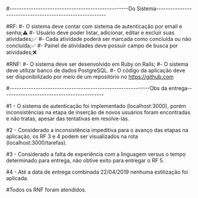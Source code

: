 #--------------------------------------------------Do Sistema---------------------------------------------------------

#RF:
#- O sistema deve contar com sistema de autenticação por email e senha;⚠
#- Usuário deve poder listar, adicionar, editar e excluir suas atividades;✅
#- Cada atividade poderá ser marcada como concluída ou não concluída;✅
#- Painel de atividades deve possuir campo de busca por atividades;❌

#RNF:
#- O sistema deve ser desenvolvido em Ruby on Rails;
#- O sistema deve utilizar banco de dados PostgreSQL.
#- O código da aplicação deve ser disponibilizado por meio de um repositório no https://github.com

#-----------------------------------------------------------Obs da entrega-------------------------------------------

#1 - O sistema de autenticação foi implementado (localhost:3000), porém inconsistências na etapa de inserção de novos usuários foram encontradas e não tratas, apesar das tentativas em resolve-las.

#2 - Considerado a inconsistência impeditiva para o avanço das etapas na aplicação, os RF 3 e 4 podem ser visualizados na rota (localhost:3000/tarefas).

#3 - Considerado a falta de experiência com a linguagem versus o tempo determinado para entrega, não obtive exito para entregar o RF 5.

#4 - Até a data de entrega combinada 22/04/2019 nenhuma estilização foi aplicada. 

#Todos os RNF foram atendidos.
